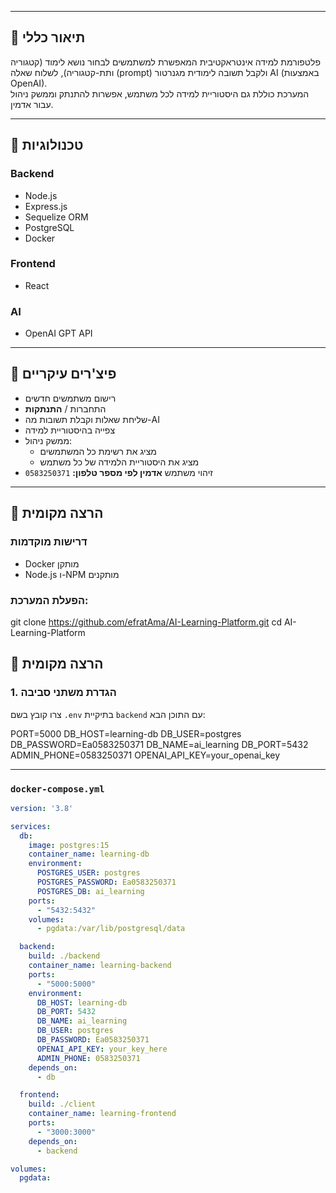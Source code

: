 
---

## 🎯 תיאור כללי

פלטפורמת למידה אינטראקטיבית המאפשרת למשתמשים לבחור נושא לימוד (קטגוריה ותת-קטגוריה), לשלוח שאלה (prompt) ולקבל תשובה לימודית מגנרטור AI (באמצעות OpenAI).  
המערכת כוללת גם היסטוריית למידה לכל משתמש, אפשרות להתנתק וממשק ניהול עבור אדמין.

---

## 🧱 טכנולוגיות

### Backend
- Node.js
- Express.js
- Sequelize ORM
- PostgreSQL
- Docker

### Frontend
- React

### AI
- OpenAI GPT API

---

## 🧪 פיצ'רים עיקריים

- רישום משתמשים חדשים  
- התחברות / **התנתקות**  
- שליחת שאלות וקבלת תשובות מה-AI  
- צפייה בהיסטוריית למידה  
- ממשק ניהול:
  - מציג את רשימת כל המשתמשים
  - מציג את היסטוריית הלמידה של כל משתמש  
- זיהוי משתמש **אדמין לפי מספר טלפון:** `0583250371`

---

## 🚀 הרצה מקומית

### דרישות מוקדמות
- Docker מותקן
- Node.js ו-NPM מותקנים

### הפעלת המערכת:

git clone https://github.com/efratAma/AI-Learning-Platform.git
cd AI-Learning-Platform

## 🚀 הרצה מקומית

### 1. הגדרת משתני סביבה

צרו קובץ בשם `.env` בתיקיית `backend` עם התוכן הבא:


PORT=5000
DB_HOST=learning-db
DB_USER=postgres
DB_PASSWORD=Ea0583250371
DB_NAME=ai_learning
DB_PORT=5432
ADMIN_PHONE=0583250371
OPENAI_API_KEY=your_openai_key

---

### `docker-compose.yml`

```yaml
version: '3.8'

services:
  db:
    image: postgres:15
    container_name: learning-db
    environment:
      POSTGRES_USER: postgres
      POSTGRES_PASSWORD: Ea0583250371
      POSTGRES_DB: ai_learning
    ports:
      - "5432:5432"
    volumes:
      - pgdata:/var/lib/postgresql/data

  backend:
    build: ./backend
    container_name: learning-backend
    ports:
      - "5000:5000"
    environment:
      DB_HOST: learning-db
      DB_PORT: 5432
      DB_NAME: ai_learning
      DB_USER: postgres
      DB_PASSWORD: Ea0583250371
      OPENAI_API_KEY: your_key_here
      ADMIN_PHONE: 0583250371
    depends_on:
      - db

  frontend:
    build: ./client
    container_name: learning-frontend
    ports:
      - "3000:3000"
    depends_on:
      - backend

volumes:
  pgdata:
```
